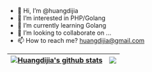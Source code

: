 - 👋 Hi, I’m @huangdijia
- 👀 I’m interested in PHP/Golang
- 🌱 I’m currently learning Golang
- 💞️ I’m looking to collaborate on ...
- 📫 How to reach me? huangdijia@gmail.com

<!---
huangdijia/huangdijia is a ✨ special ✨ repository because its `README.md` (this file) appears on your GitHub profile.
You can click the Preview link to take a look at your changes.
--->

| <a href="https://github.com/huangdijia/huangdijia"><img align="center" src="https://github-readme-stats.vercel.app/api?username=huangdijia&show_icons=true&include_all_commits=true&theme=buefy&hide_border=true" alt="Huangdijia's github stats" /></a> | <a href="https://github.com/huangdijia/huangdijia"><img align="center" src="https://github-readme-stats.vercel.app/api/top-langs/?username=huangdijia&layout=compact&theme=buefy&hide_border=true" /></a> |
| ------------- | ------------- |
